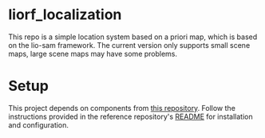 # liorf_localization
 This repo is a simple location system based on a priori map, which is based on the lio-sam framework. The current version only supports small scene maps, large scene maps may have some problems.

# Setup

This project depends on components from [this repository](https://github.com/Onicc/liorf). Follow the instructions provided in the reference repository's [README](https://github.com/Onicc/liorf/blob/main/README.md) for installation and configuration.